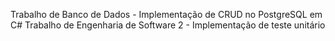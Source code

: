 Trabalho de Banco de Dados - Implementação de CRUD no PostgreSQL em C#
Trabalho de Engenharia de Software 2 - Implementação de teste unitário
